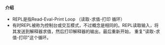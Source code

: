 #### 介绍

- REPL是指Read-Eval-Print Loop （读取-求值-打印 循环）
- 有时REPL被称为控制台或交互模式，不过概念是相同的。REPL读取输入，将其发送到解释器求值，然后打印解释器的输出，最后重新开始，
  重复"读取-求值-打印"这个循环。